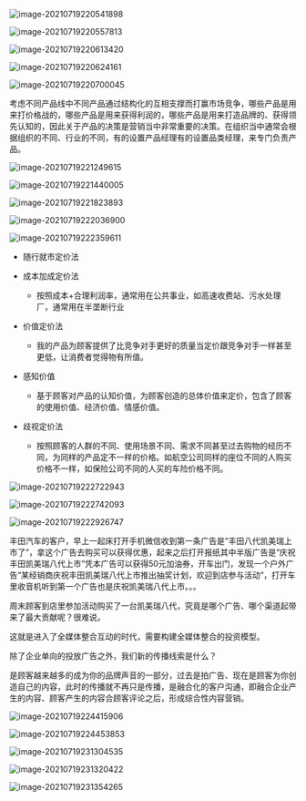 ![image-20210719220541898](images/image-20210719220541898.png)



![image-20210719220557813](images/image-20210719220557813.png)



![image-20210719220613420](images/image-20210719220613420.png)

![image-20210719220624161](images/image-20210719220624161.png)



![image-20210719220700045](images/image-20210719220700045.png)

考虑不同产品线中不同产品通过结构化的互相支撑而打赢市场竞争，哪些产品是用来打价格战的，哪些产品是用来获得利润的，哪些产品是用来打造品牌的、获得领先认知的，因此关于产品的决策是营销当中非常重要的决策。在组织当中通常会根据组织的不同、行业的不同，有的设置产品经理有的设置品类经理，来专门负责产品。



![image-20210719221249615](images/image-20210719221249615.png)



![image-20210719221440005](images/image-20210719221440005.png)

![image-20210719221823893](images/image-20210719221823893.png)

![image-20210719222036900](images/image-20210719222036900.png)

![image-20210719222359611](images/image-20210719222359611.png)

- 随行就市定价法

- 成本加成定价法
  - 按照成本+合理利润率，通常用在公共事业，如高速收费站、污水处理厂，通常用在半垄断行业
- 价值定价法
  - 我的产品为顾客提供了比竞争对手更好的质量当定价跟竞争对手一样甚至更低，让消费者觉得物有所值。

- 感知价值
  - 基于顾客对产品的认知价值，为顾客创造的总体价值来定价，包含了顾客的使用价值、经济价值、情感价值。

- 歧视定价法
  - 按照顾客的人群的不同、使用场景不同、需求不同甚至过去购物的经历不同，为同样的产品定不一样的价格。如航空公司同样的座位不同的人购买价格不一样，如保险公司不同的人买的车险价格不同。



![image-20210719222722943](images/image-20210719222722943.png)

![image-20210719222742093](images/image-20210719222742093.png)

![image-20210719222926747](images/image-20210719222926747.png)



丰田汽车的客户，早上一起床打开手机微信收到第一条广告是“丰田八代凯美瑞上市了”，拿这个广告去购买可以获得优惠，起来之后打开报纸其中半版广告是“庆祝丰田凯美瑞八代上市”凭本广告可以获得50元加油券，开车出门，发现一个户外广告“某经销商庆祝丰田凯美瑞八代上市推出抽奖计划，欢迎到店参与活动”，打开车里收音机听到第一个广告也是庆祝凯美瑞八代上市。。。

周末顾客到店里参加活动购买了一台凯美瑞八代，究竟是哪个广告、哪个渠道起带来了最大贡献呢？很难说。

这就是进入了全媒体整合互动的时代，需要构建全媒体整合的投资模型。



除了企业单向的投放广告之外，我们新的传播线索是什么？

是顾客越来越多的成为你的品牌声音的一部分，过去是拍广告、现在是顾客为你创造自己的内容，此时的传播就不再只是传播，是融合化的客户沟通，即融合企业产生的内容、顾客产生的内容合顾客评论之后，形成综合性内容营销。

![image-20210719224415906](images/image-20210719224415906.png)



![image-20210719224453853](images/image-20210719224453853.png)

![image-20210719231304535](images/image-20210719231304535.png)

![image-20210719231320422](images/image-20210719231320422.png)

![image-20210719231354265](images/image-20210719231354265.png)



